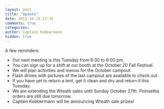 ```yaml
---
layout: post
title: "Update"
date: 2013-10-14 17:35
comments: true
categories: 
author: Captain Kobbermann
hidden: true
---
```

A few reminders:

* Our next meeting is this Tuesday from 6:30 to 8:00 pm.
* You can sign up for a shift at our booth at the October 20 Fall Festival.
* We will plan activities and menus for the October campout.
* Flash drives with pictures of the last campout are available to check out.
* If you have yet to return a tent, get it clean and dry and return it this Tuesday.
* We are extending the Wreath sales until Sunday October 27th. Poinsettia orders are still due tomorrow.
* Captain Kobbermann will be announcing Wreath sale prizes!
